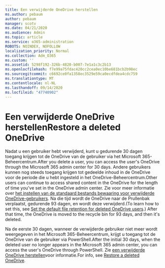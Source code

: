 ```yaml
---
title: Een verwijderde OneDrive herstellen
ms.author: pebaum
author: pebaum
manager: scotv
ms.date: 04/21/2020
ms.audience: Admin
ms.topic: article
ms.service: o365-administration
ROBOTS: NOINDEX, NOFOLLOW
localization_priority: Normal
ms.collection: Adm_O365
ms.custom: ''
ms.assetid: 5298f192-326b-4820-b007-7e1a1c3c2b13
ms.openlocfilehash: f7e99a75fdac420cc2cea0ec10be681bcb2b98ec
ms.sourcegitcommit: c6692ce0fa1358ec3529e59ca0ecdfdea4cdc759
ms.translationtype: MT
ms.contentlocale: nl-NL
ms.lasthandoff: 09/14/2020
ms.locfileid: "47740902"
---
```

# <a name="restore-a-deleted-onedrive"></a><span data-ttu-id="e599b-102">Een verwijderde OneDrive herstellen</span><span class="sxs-lookup"><span data-stu-id="e599b-102">Restore a deleted OneDrive</span></span>

<span data-ttu-id="e599b-103">Nadat u een gebruiker hebt verwijderd, kunt u gedurende 30 dagen toegang krijgen tot de OneDrive van de gebruiker via het Microsoft 365-Beheercentrum.</span><span class="sxs-lookup"><span data-stu-id="e599b-103">After you delete a user, you can access the user's OneDrive through the Microsoft 365 admin center for 30 days.</span></span> <span data-ttu-id="e599b-104">Andere gebruikers kunnen nog steeds toegang krijgen tot gedeelde inhoud in de OneDrive voor de periode die u hebt ingesteld in het OneDrive-Beheercentrum.</span><span class="sxs-lookup"><span data-stu-id="e599b-104">Other users can continue to access shared content in the OneDrive for the length of time you've set in the OneDrive admin center.</span></span> <span data-ttu-id="e599b-105">Zie voor meer informatie over [het instellen van de standaard bestands bewaaring voor verwijderde OneDrive-gebruikers](https://go.microsoft.com/fwlink/?linkid=874267). Na die tijd wordt de OneDrive naar de Prullenbak verplaatst, gedurende 93 dagen, en wordt deze verwijderd.</span><span class="sxs-lookup"><span data-stu-id="e599b-105">(To learn how to set this, see [Set the default file retention for deleted OneDrive users](https://go.microsoft.com/fwlink/?linkid=874267).) After that time, the OneDrive is moved to the recycle bin for 93 days, and then it's deleted.</span></span>
  
<span data-ttu-id="e599b-106">Na de eerste 30 dagen, wanneer de verwijderde gebruiker niet meer wordt weergegeven in het Microsoft 365-Beheercentrum, krijgt u toegang tot de OneDrive van de gebruiker via PowerShell.</span><span class="sxs-lookup"><span data-stu-id="e599b-106">After the initial 30 days, when the deleted user no longer appears in the Microsoft 365 admin center, you can access the user's OneDrive through PowerShell.</span></span> <span data-ttu-id="e599b-107">Zie [een verwijderde OneDrive herstellen](https://go.microsoft.com/fwlink/?linkid=874269)voor informatie.</span><span class="sxs-lookup"><span data-stu-id="e599b-107">For info, see [Restore a deleted OneDrive](https://go.microsoft.com/fwlink/?linkid=874269).</span></span>
  

